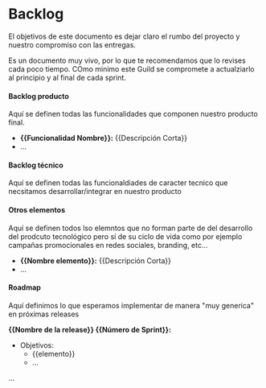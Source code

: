 # Backlog

El objetivos de este documento es dejar claro el rumbo del proyecto y nuestro compromiso con las entregas.

Es un documento muy vivo, por lo que te recomendamos que lo revises cada poco tiempo. COmo minimo este Guild se compromete a actualziarlo al principio y al final de cada sprint.

#### Backlog producto

Aquí se definen todas las funcionalidades que componen nuestro producto final.

- **{{Funcionalidad Nombre}}:** {{Descripción Corta}}
- ...


#### Backlog técnico

Aquí se definen todas las funcionaldiades de caracter tecnico que necsitamos desarrollar/integrar en nuestro producto

#### Otros elementos

Aquí se definen todos lso elemntos que no forman parte de del desarrollo del prodcuto tecnológico pero sí de su ciclo de vida como por ejemplo campañas promocionales en redes sociales, branding, etc...

- **{{Nombre elemento}}:** {{Descripción Corta}}
- ...


#### Roadmap

Aquí definimos lo que esperamos implementar de manera "muy generica" en próximas releases


**{{Nombre de la release}} {{Número de Sprint}}:**
- Objetivos:
  - {{elemento}}
  - ...

...

